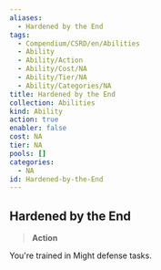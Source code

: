 ```yaml
---
aliases:
  - Hardened by the End
tags:
  - Compendium/CSRD/en/Abilities
  - Ability
  - Ability/Action
  - Ability/Cost/NA
  - Ability/Tier/NA
  - Ability/Categories/NA
title: Hardened by the End
collection: Abilities
kind: Ability
action: true
enabler: false
cost: NA
tier: NA
pools: []
categories:
  - NA
id: Hardened-by-the-End
---
```

## Hardened by the End  
  
>**Action**
  
  
  
You're trained in Might defense tasks.
